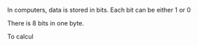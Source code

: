 
In computers, data is stored in bits. Each bit can be either 1 or 0

There is 8 bits in one byte.

To calcul